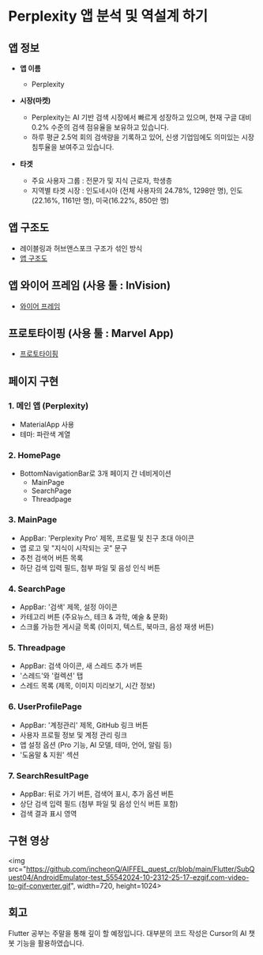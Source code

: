 
# Perplexity 앱 분석 및 역설계 하기

## 앱 정보

- **앱 이름** 

  - Perplexity   

- **시장(마켓)**  

  - Perplexity는 AI 기반 검색 시장에서 빠르게 성장하고 있으며, 현재 구글 대비 0.2% 수준의 검색 점유율을 보유하고 있습니다.
  - 하루 평균 2.5억 회의 검색량을 기록하고 있어, 신생 기업임에도 의미있는 시장 침투율을 보여주고 있습니다.

- **타겟**  

  - 주요 사용자 그룹 : 전문가 및 지식 근로자, 학생층
  - 지역별 타겟 시장 : 인도네시아 (전체 사용자의 24.78%, 1298만 명), 인도 (22.16%, 1161만 명), 미국(16.22%, 850만 명)
 
## 앱 구조도
- 레이블링과 허브앤스포크 구조가 섞인 방식
- [앱 구조도](https://www.tldraw.com/s/v2_c_qdnAq8RMNsXqIInBrkYjM?d=v-1636.-4170.9580.9180.page)

## 앱 와이어 프레임 (사용 툴 : InVision)
- [와이어 프레임](https://913056.invisionapp.com/freehand/--------eOeRJveLB)

## 프로토타이핑 (사용 툴 : Marvel App)
- [프로토타이핑](https://marvelapp.com/prototype/7028dd4/screen/95832715)

## 페이지 구현

### 1. 메인 앱 (Perplexity)
- MaterialApp 사용
- 테마: 파란색 계열

### 2. HomePage
- BottomNavigationBar로 3개 페이지 간 네비게이션
  - MainPage
  - SearchPage
  - Threadpage

### 3. MainPage
- AppBar: 'Perplexity Pro' 제목, 프로필 및 친구 초대 아이콘
- 앱 로고 및 "지식이 시작되는 곳" 문구
- 추천 검색어 버튼 목록
- 하단 검색 입력 필드, 첨부 파일 및 음성 인식 버튼

### 4. SearchPage
- AppBar: '검색' 제목, 설정 아이콘
- 카테고리 버튼 (주요뉴스, 테크 & 과학, 예술 & 문화)
- 스크롤 가능한 게시글 목록 (이미지, 텍스트, 북마크, 음성 재생 버튼)

### 5. Threadpage
- AppBar: 검색 아이콘, 새 스레드 추가 버튼
- '스레드'와 '컬렉션' 탭
- 스레드 목록 (제목, 이미지 미리보기, 시간 정보)

### 6. UserProfilePage
- AppBar: '계정관리' 제목, GitHub 링크 버튼
- 사용자 프로필 정보 및 계정 관리 링크
- 앱 설정 옵션 (Pro 기능, AI 모델, 테마, 언어, 알림 등)
- '도움말 & 지원' 섹션

### 7. SearchResultPage
- AppBar: 뒤로 가기 버튼, 검색어 표시, 추가 옵션 버튼
- 상단 검색 입력 필드 (첨부 파일 및 음성 인식 버튼 포함)
- 검색 결과 표시 영역

## 구현 영상
<img src="https://github.com/incheonQ/AIFFEL_quest_cr/blob/main/Flutter/SubQuest04/AndroidEmulator-test_55542024-10-2312-25-17-ezgif.com-video-to-gif-converter.gif", width=720, height=1024>

## 회고
Flutter 공부는 주말을 통해 깊이 할 예정입니다.
대부분의 코드 작성은 Cursor의 AI 챗봇 기능을 활용하였습니다.
